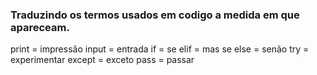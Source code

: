 ### Traduzindo os termos usados em codigo a medida em que apareceam.


print = impressão
input = entrada
if =  se
elif = mas se
else = senão
try = experimentar
except = exceto
pass = passar